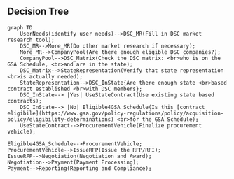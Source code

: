 ## Decision Tree

```mermaid
graph TD
    UserNeeds(identify user needs)-->DSC_MR(Fill in DSC market research tool);
    DSC_MR-->More_MR(Do other market research if necessary);
    More_MR-->CompanyPool(Are there enough eligible DSC companies?);
    CompanyPool-->DSC_Matrix(Check the DSC matrix: <br>who is on the GSA Schedule, <br>and are in the state);
    DSC_Matrix-->StateRepresentation(Verify that state representation <br>is actually needed);
    StateRepresentation-->DSC_InState{Are there enough state <br>based contract established <br>with DSC members};
    DSC_InState--> |Yes| UseStateContract(Use existing state based contracts);
    DSC_InState--> |No| Eligible4GSA_Schedule(Is this [contract eligibile](https://www.gsa.gov/policy-regulations/policy/acquisition-policy/eligibility-determinations) <br>for the GSA Schedule);
    UseStateContract-->ProcurementVehicle(Finalize procurement vehicle);
```
    Eligible4GSA_Schedule-->ProcurementVehicle;
    ProcurementVehicle-->IssueRFP(Issue the RFP/RFI);
    IssueRFP-->Negotiation(Negotiation and Award);
    Negotiation-->Payment(Payment Processing);
    Payment-->Reporting(Reporting and Compliance);
